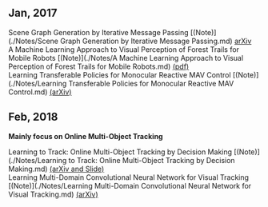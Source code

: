 ## Jan, 2017
Scene Graph Generation by Iterative Message Passing [(Note)](./Notes/Scene Graph Generation by Iterative Message Passing.md)  [arXiv](https://arxiv.org/abs/1701.02426)    
A Machine Learning Approach to Visual Perception of Forest Trails for Mobile Robots    [(Note)](./Notes/A Machine Learning Approach to Visual Perception of Forest Trails for Mobile Robots.md)   [(pdf)](http://rpg.ifi.uzh.ch/docs/RAL16_Giusti.pdf)    
Learning Transferable Policies for Monocular Reactive MAV Control  [(Note)](./Notes/Learning Transferable Policies for Monocular Reactive MAV Control.md)   [(arXiv)](https://arxiv.org/abs/1608.00627)


## Feb, 2018
**Mainly focus on Online Multi-Object Tracking**   

Learning to Track: Online Multi-Object Tracking by Decision Making  [(Note)](./Notes/Learning to Track: Online Multi-Object Tracking by Decision Making.md) [(arXiv and Slide)](https://yuxng.github.io/)      
Learning Multi-Domain Convolutional Neural Network for Visual Tracking  [(Note)](./Notes/Learning Multi-Domain Convolutional Neural Network for Visual Tracking.md)   [(arXiv)]()    


